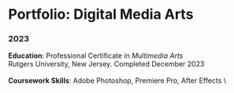 # Portfolio: Digital Media Arts 
### 2023 


**Education**: Professional Certificate in _Multimedia Arts_ \
Rutgers University, New Jersey. Completed December 2023 \
\
**Coursework Skills**: Adobe Photoshop, Premiere Pro, After Effects \

